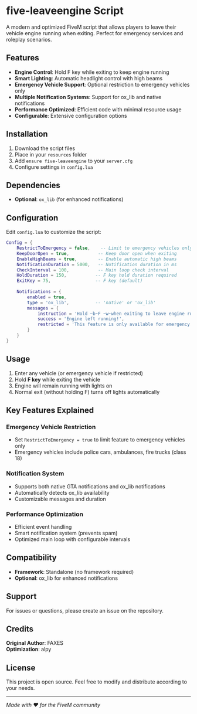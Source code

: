 # five-leaveengine Script

A modern and optimized FiveM script that allows players to leave their vehicle engine running when exiting. Perfect for emergency services and roleplay scenarios.

## Features

- **Engine Control**: Hold F key while exiting to keep engine running
- **Smart Lighting**: Automatic headlight control with high beams
- **Emergency Vehicle Support**: Optional restriction to emergency vehicles only
- **Multiple Notification Systems**: Support for ox_lib and native notifications
- **Performance Optimized**: Efficient code with minimal resource usage
- **Configurable**: Extensive configuration options

## Installation

1. Download the script files
2. Place in your `resources` folder
3. Add `ensure five-leaveengine` to your `server.cfg`
4. Configure settings in `config.lua`

## Dependencies

- **Optional**: `ox_lib` (for enhanced notifications)

## Configuration

Edit `config.lua` to customize the script:

```lua
Config = {
    RestrictToEmergency = false,    -- Limit to emergency vehicles only
    KeepDoorOpen = true,           -- Keep door open when exiting
    EnableHighBeams = true,        -- Enable automatic high beams
    NotificationDuration = 5000,   -- Notification duration in ms
    CheckInterval = 100,           -- Main loop check interval
    HoldDuration = 150,           -- F key hold duration required
    ExitKey = 75,                 -- F key (default)
    
    Notifications = {
        enabled = true,
        type = 'ox_lib',          -- 'native' or 'ox_lib'
        messages = {
            instruction = 'Hold ~b~F ~w~when exiting to leave engine running.',
            success = 'Engine left running!',
            restricted = 'This feature is only available for emergency vehicles.'
        }
    }
}
```

## Usage

1. Enter any vehicle (or emergency vehicle if restricted)
2. Hold **F key** while exiting the vehicle
3. Engine will remain running with lights on
4. Normal exit (without holding F) turns off lights automatically

## Key Features Explained

### Emergency Vehicle Restriction
- Set `RestrictToEmergency = true` to limit feature to emergency vehicles only
- Emergency vehicles include police cars, ambulances, fire trucks (class 18)

### Notification System
- Supports both native GTA notifications and ox_lib notifications
- Automatically detects ox_lib availability
- Customizable messages and duration

### Performance Optimization
- Efficient event handling
- Smart notification system (prevents spam)
- Optimized main loop with configurable intervals

## Compatibility

- **Framework**: Standalone (no framework required)
- **Optional**: ox_lib for enhanced notifications

## Support

For issues or questions, please create an issue on the repository.

## Credits

**Original Author**: FAXES  
**Optimization**: alpy

## License

This project is open source. Feel free to modify and distribute according to your needs.

---

*Made with ❤️ for the FiveM community*